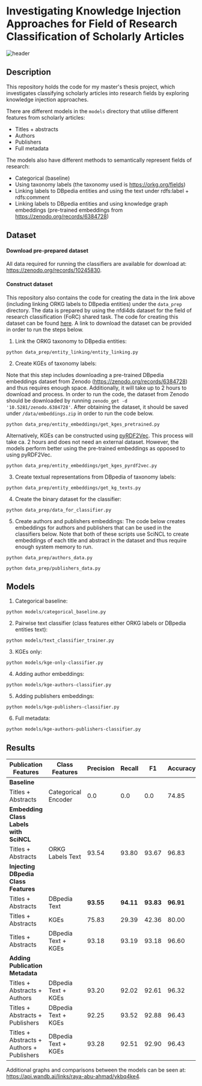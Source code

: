 

# Investigating Knowledge Injection Approaches for Field of Research Classification of Scholarly Articles 
![header](https://github.com/ryabhmd/for-classifier/assets/77779090/d06d9eb0-a581-4982-84b2-d68d3e09c72e)


## Description

This repository holds the code for my master's thesis project, which investigates classifying scholarly articles into research fields by exploring knowledge injection approaches. 

There are different models in the ```models``` directory that utilise different features from scholarly articles: 
- Titles + abstracts
- Authors
- Publishers
- Full metadata
  
The models also have different methods to semantically represent fields of research: 
- Categorical (baseline)
- Using taxonomy labels (the taxonomy used is https://orkg.org/fields)
- Linking labels to DBpedia entities and using the text under rdfs:label + rdfs:comment
- Linking labels to DBpedia entities and using knowledge graph embeddings (pre-trained embeddings from https://zenodo.org/records/6384728)


## Dataset

#### Download pre-prepared dataset

All data required for running the classifiers are available for download at: https://zenodo.org/records/10245830.

#### Construct dataset

This repository also contains the code for creating the data in the link above (including linking ORKG labels to DBpedia entities) under the ```data_prep``` directory. 
The data is prepared by using the nfdi4ds dataset for the field of research classification (FoRC) shared task. The code for creating this dataset can be found [here](https://github.com/ryabhmd/nfdi4ds-forc). A link to download the dataset can be provided in order to run the steps below.  

1. Link the ORKG taxonomy to DBpedia entities:

```commandline
python data_prep/entity_linking/entity_linking.py
```

2. Create KGEs of taxonomy labels:

  Note that this step includes downloading a pre-trained DBpedia embeddings dataset from Zenodo (https://zenodo.org/records/6384728) and thus requires enough space. Additionally, it will take up to 2 hours to download and process.
  In order to run the code, the dataset from Zenodo should be downloaded by running ```zenodo_get -d '10.5281/zenodo.6384728'```.
  After obtaining the dataset, it should be saved under ```/data/embeddings.zip``` in order to run the code below.

```commandline
python data_prep/entity_embeddings/get_kges_pretrained.py
```

  Alternatively, KGEs can be constructed using [pyRDF2Vec](https://github.com/IBCNServices/pyRDF2Vec). This process will take ca. 2 hours and does not need an external dataset. However, the models perform better using the pre-trained embeddings as opposed to using pyRDF2Vec.
  
```commandline
python data_prep/entity_embeddings/get_kges_pyrdf2vec.py
```

3. Create textual representations from DBpedia of taxonomy labels:

```commandline
python data_prep/entity_embeddings/get_kg_texts.py
```

4. Create the binary dataset for the classifier:

```commandline
python data_prep/data_for_classifier.py
```

5. Create authors and publishers embeddings:
The code below creates embeddings for authors and publishers that can be used in the classifiers below. Note that both of these scripts use SciNCL to create embeddings of each title and abstract in the dataset and thus require enough system memory to run.

```commandline
python data_prep/authors_data.py
```

```commandline
python data_prep/publishers_data.py
```

## Models

1. Categorical baseline:
  ```commandline
python models/categorical_baseline.py
```

2. Pairwise text classifier (class features either ORKG labels or DBpedia entities text):
```commandline
python models/text_classifier_trainer.py
```

3. KGEs only:
```commandline
python models/kge-only-classifier.py
```

4. Adding author embeddings:
```commandline
python models/kge-authors-classifier.py
```

5. Adding publishers embeddings:
```commandline
python models/kge-publishers-classifier.py
```

6. Full metadata:
```commandline
python models/kge-authors-publishers-classifier.py
```

## Results

| Publication Features                      | Class Features      | Precision | Recall    | F1        | Accuracy  |
|-------------------------------------------|---------------------|-----------|-----------|-----------|-----------|
| **Baseline**                              |                     |           |           |           |           |
| Titles + Abstracts                        | Categorical Encoder | 0.0       | 0.0       | 0.0       | 74.85     |
| **Embedding Class Labels with SciNCL**    |                     |           |           |           |           |
| Titles + Abstracts                        | ORKG Labels Text    | 93.54     | 93.80     | 93.67     | 96.83     |
| **Injecting DBpedia Class Features**      |                     |           |           |           |           |
| Titles + Abstracts                        | DBpedia Text        | **93.55** | **94.11** | **93.83** | **96.91** |
| Titles + Abstracts                        | KGEs                | 75.83     | 29.39     | 42.36     | 80.00     |
| Titles + Abstracts                        | DBpedia Text + KGEs | 93.18     | 93.19     | 93.18     | 96.60     |
| **Adding Publication Metadata**           |                     |           |           |           |           |
| Titles + Abstracts + Authors              | DBpedia Text + KGEs | 93.20     | 92.02     | 92.61     | 96.32     |
| Titles + Abstracts + Publishers           | DBpedia Text + KGEs | 92.25     | 93.52     | 92.88     | 96.43     |
| Titles + Abstracts + Authors + Publishers | DBpedia Text + KGEs | 93.28     | 92.51     | 92.90     | 96.43     |

Additional graphs and comparisons between the models can be seen at: https://api.wandb.ai/links/raya-abu-ahmad/ykbq4ke4. 


